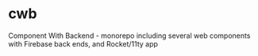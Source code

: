 # cwb
Component With Backend - monorepo including several web components with Firebase back ends, and Rocket/11ty app
